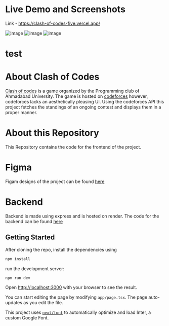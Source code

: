 # Live Demo and Screenshots 
 Link - https://clash-of-codes-five.vercel.app/

![image](https://github.com/Triellis/clash-of-codes/assets/63534268/a01af4dd-905b-4dfa-bf0c-ad88ad3e8613)
![image](https://github.com/Triellis/clash-of-codes/assets/63534268/d4537369-01bb-4432-95db-238aaf5dc543)
![image](https://github.com/Triellis/clash-of-codes/assets/63534268/83b46be1-35b6-463c-ac3a-0fc89c0ab570)

# test

# About Clash of Codes
[Clash of codes](https://www.instagram.com/p/C1OmnG1N8iX/?img_index=6) is a game organized by the Programming club of Ahmadabad University. The game is hosted on [codeforces](https://codeforces.com) however, codeforces lacks an aesthetically pleasing UI. Using the codeforces API this project fetches the standings of an ongoing contest and displays them in a proper manner.

# About this Repository
This Repository contains the code for the frontend of the project.

# Figma 
Figam designs of the project can be found [here](https://www.figma.com/file/8Jqo9Ip6sdtqdTHBVHBZkR/Leaderboard---simple?type=design&node-id=2103%3A104&mode=design&t=lANkvrsxPyT3HGNA-1)

# Backend
Backend is made using express and is hosted on render. The code for the backend can be found [here](https://github.com/Triellis/clash-of-codes-api)

## Getting Started

After cloning the repo, install the dependencies using

```bash
npm install
```

run the development server:

```bash
npm run dev
```

Open [http://localhost:3000](http://localhost:3000) with your browser to see the result.

You can start editing the page by modifying `app/page.tsx`. The page auto-updates as you edit the file.

This project uses [`next/font`](https://nextjs.org/docs/basic-features/font-optimization) to automatically optimize and load Inter, a custom Google Font.
